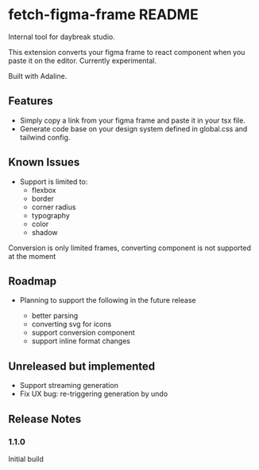 # fetch-figma-frame README

Internal tool for daybreak studio.

This extension converts your figma frame to react component when you paste it on the editor. Currently experimental.

Built with Adaline.

## Features

- Simply copy a link from your figma frame and paste it in your tsx file.
- Generate code base on your design system defined in global.css and tailwind config.

## Known Issues

- Support is limited to:
  - flexbox
  - border
  - corner radius
  - typography
  - color
  - shadow

Conversion is only limited frames, converting component is not supported at the moment

## Roadmap

- Planning to support the following in the future release

  - better parsing
  - converting svg for icons
  - support conversion component
  - support inline format changes

## Unreleased but implemented

- Support streaming generation
- Fix UX bug: re-triggering generation by undo

## Release Notes

### 1.1.0

Initial build
